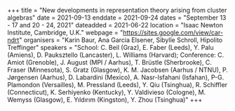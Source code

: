 +++
title = "New developments in representation theory arising from cluster algebras"
date = 2021-09-13
enddate = 2021-09-24
dates = "September 13 - 17 and 20 - 24, 2021"
dateadded = 2021-06-22
location = "Isaac Newton Institute, Cambridge, U.K."
webpage = "https://sites.google.com/view/car-ndrt"
organisers = "Karin Baur, Ana Garcia Elsener, Sibylle Schroll, Hipolito Treffinger"
speakers = "School: C. Beil (Graz), E. Faber (Leeds), Y. Palu (Amiens), D. Pauksztello (Lancaster), L. Williams (Harvard); Conference: C. Amiot (Grenoble), J. August (MPI / Aarhus), T. Brüstle (Sherbrooke), C. Fraser (Minnesota), S. Gratz (Glasgow), K. M. Jacobsen (Aarhus / NTNU), P. Jørgensen (Aarhus), D. Labardini (Mexico), A. Nasr-Isfahani (Isfahan), P-G. Plamondon (Versailles), M. Pressland (Leeds), Y. Qiu (Tsinghua), R. Schiffler (Connecticut), K. Serhiyenko (Kentucky), Y. Valdivieso (Cologne), M. Wemyss (Glasgow), E. Yıldırım (Kingston), Y. Zhou (Tsinghua)"
+++
